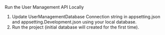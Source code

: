 Run the User Management API Locally

1. Update UserManagementDatabase Connection string in appsetting.json and appsetting.Development.json using your local database.
2. Run the project (initial database will created for the first time).